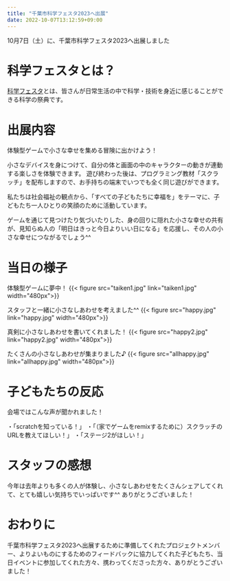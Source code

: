 ```yaml
---
title: "千葉市科学フェスタ2023へ出展"
date: 2022-10-07T13:12:59+09:00
---
```

10月7日（土）に、千葉市科学フェスタ2023へ出展しました
<!--more-->

# 科学フェスタとは？
[科学フェスタ](http://www.chibashi-science-festa.com/about.html)とは、皆さんが日常生活の中で科学・技術を身近に感じることができる科学の祭典です。

# 出展内容
体験型ゲームで小さな幸せを集める冒険に出かけよう！

小さなデバイスを身につけて、自分の体と画面の中のキャラクターの動きが連動する楽しさを体験できます。
遊び終わった後は、プログラミング教材「スクラッチ」を配布しますので、お手持ちの端末でいつでも全く同じ遊びができます。

私たちは社会福祉の観点から、「すべての子どもたちに幸福を」をテーマに、子どもたち一人ひとりの笑顔のために活動しています。

ゲームを通じて見つけたり気づいたりした、身の回りに隠れた小さな幸せの共有が、見知らぬ人の「明日はきっと今日よりいい日になる」を応援し、その人の小さな幸せにつながるでしょう^^

# 当日の様子
体験型ゲームに夢中！
{{< figure src="taiken1.jpg" link="taiken1.jpg" width="480px">}}

スタッフと一緒に小さなしあわせを考えました^^
{{< figure src="happy.jpg" link="happy.jpg" width="480px">}}

真剣に小さなしあわせを書いてくれました！
{{< figure src="happy2.jpg" link="happy2.jpg" width="480px">}}

たくさんの小さなしあわせが集まりました♪
{{< figure src="allhappy.jpg" link="allhappy.jpg" width="480px">}}

# 子どもたちの反応
会場ではこんな声が聞かれました！

・「scratchを知っている！」
・「（家でゲームをremixするために）スクラッチのURLを教えてほしい！」
・「ステージ2がほしい！」

# スタッフの感想
今年は去年よりも多くの人が体験し、小さなしあわせをたくさんシェアしてくれて、とても嬉しい気持ちでいっぱいです^^
ありがとうございました！

# おわりに
千葉市科学フェスタ2023へ出展するために準備してくれたプロジェクトメンバー、よりよいものにするためのフィードバックに協力してくれた子どもたち、当日イベントに参加してくれた方々、携わってくださった方々、ありがとうございました！